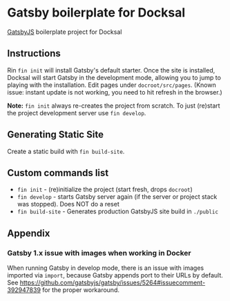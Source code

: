 # Gatsby boilerplate for Docksal 

[GatsbyJS](https://www.gatsbyjs.org/) boilerplate project for Docksal 

## Instructions

Rin `fin init` will install Gatsby's default starter.
Once the site is installed, Docksal will start Gatsby in the development mode, 
allowing you to jump to playing with the installation. Edit pages under `docroot/src/pages`. (Known issue: instant update is not working, you need to hit refresh in the browser.)

**Note:** `fin init` always re-creates the project from scratch. To just (re)start the project development server use `fin develop`.

## Generating Static Site

Create a static build with `fin build-site`.

## Custom commands  list

- `fin init` - (re)initialize the project (start fresh, drops `docroot`) 
- `fin develop` - starts Gatsby server again (if the server or project stack was stopped). Does NOT do a reset
- `fin build-site` - Generates production GatsbyJS site build in `./public`

## Appendix

### Gatsby 1.x issue with images when working in Docker

When running Gatsby in develop mode, there is an issue with images imported via `import`, because Gatsby appends port to their URLs by default. See https://github.com/gatsbyjs/gatsby/issues/5264#issuecomment-392947839 for the proper workaround.
